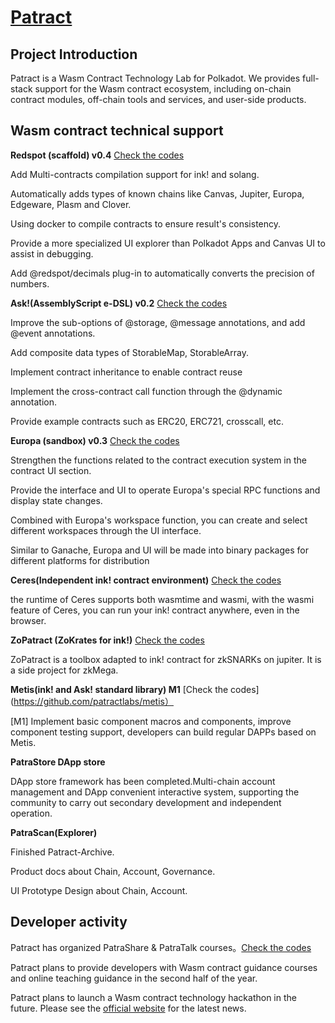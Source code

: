 # [Patract](https://patract.io/)

## Project Introduction

Patract is a Wasm Contract Technology Lab for Polkadot. We provides full-stack support for the Wasm contract ecosystem, including on-chain contract modules, off-chain tools and services, and user-side products.

## Wasm contract technical support

**Redspot (scaffold) v0.4** [Check the codes](https://github.com/patractlabs/redspot)

Add Multi-contracts compilation support for ink! and solang.

Automatically adds types of known chains like Canvas, Jupiter, Europa, Edgeware, Plasm and Clover.

Using docker to compile contracts to ensure result's consistency.

Provide a more specialized UI explorer than Polkadot Apps and Canvas UI to assist in debugging.

Add @redspot/decimals plug-in to automatically converts the precision of numbers.

**Ask!(AssemblyScript e-DSL) v0.2** [Check the codes](https://github.com/patractlabs/ask)

Improve the sub-options of @storage, @message annotations, and add @event annotations.

Add composite data types of StorableMap, StorableArray.

Implement contract inheritance to enable contract reuse

Implement the cross-contract call function through the @dynamic annotation.

Provide example contracts such as ERC20, ERC721, crosscall, etc.

**Europa (sandbox) v0.3**  [Check the codes](https://github.com/patractlabs/europa)

Strengthen the functions related to the contract execution system in the contract UI section.

Provide the interface and UI to operate Europa's special RPC functions and display state changes.

Combined with Europa's workspace function, you can create and select different workspaces through the UI interface.

Similar to Ganache, Europa and UI will be made into binary packages for different platforms for distribution

**Ceres(Independent ink! contract environment)** [Check the codes](https://github.com/patractlabs/ceres)

the runtime of Ceres supports both wasmtime and wasmi, with the wasmi feature of Ceres, you can run your ink! contract anywhere, even in the browser.

**ZoPatract (ZoKrates for ink!)**  [Check the codes](https://github.com/patractlabs/zkmega)

ZoPatract is a toolbox adapted to ink! contract for zkSNARKs on jupiter. It is a side project for zkMega. 

**Metis(ink! and Ask! standard library) M1** [Check the codes](https://github.com/patractlabs/metis）

[M1] Implement basic component macros and components, improve component testing support, developers can build regular DAPPs based on Metis.

**PatraStore DApp store**

DApp store framework has been completed.Multi-chain account management and DApp convenient interactive system, supporting the community to carry out secondary development and independent operation. 

**PatraScan(Explorer)**

Finished Patract-Archive.

Product docs about Chain, Account, Governance.

UI Prototype Design about Chain, Account.


## Developer activity

Patract has organized PatraShare & PatraTalk courses。[Check the codes](https://www.youtube.com/channel/UCnvwkuLKx6k56M5rErH9AoQ/videos)

Patract plans to provide developers with Wasm contract guidance courses and online teaching guidance in the second half of the year.

Patract plans to launch a Wasm contract technology hackathon in the future. Please see the [official website](https://patract.io/) for the latest news.

